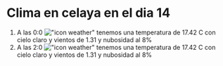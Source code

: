 # Clima en celaya en el dia 14

1. A las 0:0 !["icon weather"](http://openweathermap.org/img/w/02n.png) tenemos una temperatura de 17.42 C con cielo claro y  vientos de 1.31 y nubosidad al 8%
1. A las 2:0 !["icon weather"](http://openweathermap.org/img/w/02n.png) tenemos una temperatura de 17.42 C con cielo claro y  vientos de 1.31 y nubosidad al 8%
